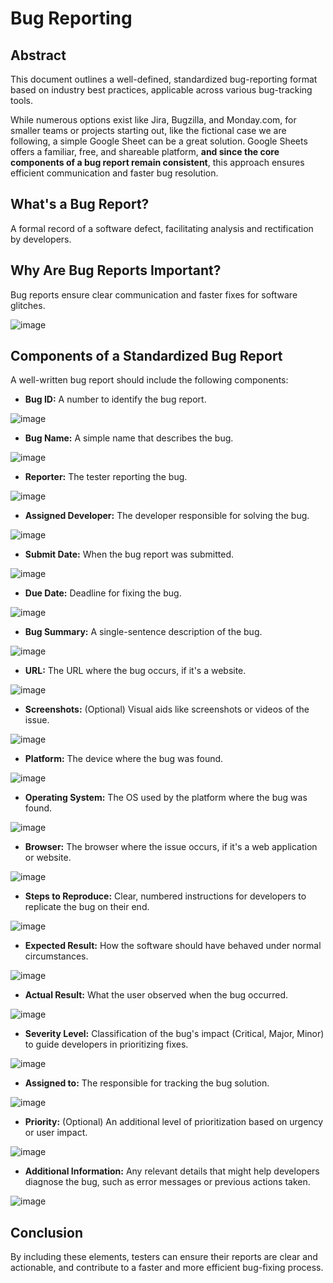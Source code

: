 # Bug Reporting
## Abstract

This document outlines a well-defined, standardized bug-reporting format based on industry best practices, applicable across various bug-tracking tools. 

While numerous options exist like Jira, Bugzilla, and Monday.com, for smaller teams or projects starting out, like the fictional case we are following, a simple Google Sheet can be a great solution. Google Sheets offers a familiar, free, and shareable platform, **and since the core components of a bug report remain consistent**, this approach ensures efficient communication and faster bug resolution.


## What's a Bug Report?
A formal record of a software defect, facilitating analysis and rectification by developers.

## Why Are Bug Reports Important?

Bug reports ensure clear communication and faster fixes for software glitches.

![image](https://github.com/amandaestevez/softwareqa/assets/123298275/a2154d32-a72f-410b-b941-298b9680a1aa)

## Components of a Standardized Bug Report

A well-written bug report should include the following components:

* **Bug ID:** A number to identify the bug report.

![image](https://github.com/amandaestevez/softwareqa/assets/123298275/0e752f32-27a8-40a2-98b2-b419bf3a44d8)

* **Bug Name:** A simple name that describes the bug.

![image](https://github.com/amandaestevez/softwareqa/assets/123298275/81a3e0e8-4fe9-4a6c-9317-ccd4d7837b99)

* **Reporter:** The tester reporting the bug.

![image](https://github.com/amandaestevez/softwareqa/assets/123298275/52df9f86-c24a-499d-82d5-bc967255b129)

* **Assigned Developer:** The developer responsible for solving the bug.

![image](https://github.com/amandaestevez/softwareqa/assets/123298275/726ba072-6e31-4f9f-87e9-06bd7a5c4cbc)

* **Submit Date:** When the bug report was submitted.

![image](https://github.com/amandaestevez/softwareqa/assets/123298275/a73506cc-8797-4b1e-a273-edbae2165970)

* **Due Date:** Deadline for fixing the bug.

![image](https://github.com/amandaestevez/softwareqa/assets/123298275/b2833d20-8d01-4919-8c5d-af70466bae75)

* **Bug Summary:** A single-sentence description of the bug.

![image](https://github.com/amandaestevez/softwareqa/assets/123298275/dd88b927-db53-4d16-904a-d69a6e80680b)

* **URL:** The URL where the bug occurs, if it's a website.

![image](https://github.com/amandaestevez/softwareqa/assets/123298275/6026b955-5f5c-40e6-8682-c33f7ff6aac1)

* **Screenshots:** (Optional) Visual aids like screenshots or videos of the issue.

![image](https://github.com/amandaestevez/softwareqa/assets/123298275/edb5755d-2081-417a-937f-1cc1151c25ea)

* **Platform:** The device where the bug was found.

![image](https://github.com/amandaestevez/softwareqa/assets/123298275/4dc4ae47-b84c-480c-b057-b19ace5d3e9c)

* **Operating System:** The OS used by the platform where the bug was found.

![image](https://github.com/amandaestevez/softwareqa/assets/123298275/57a8149e-fbc0-45ef-9d9c-a0af6373e2c5)

* **Browser:** The browser where the issue occurs, if it's a web application or website.

![image](https://github.com/amandaestevez/softwareqa/assets/123298275/81a84c8f-0b69-41fb-98d0-240a29121611)

* **Steps to Reproduce:** Clear, numbered instructions for developers to replicate the bug on their end.

![image](https://github.com/amandaestevez/softwareqa/assets/123298275/b2000719-4282-41b2-a63b-83b8d43bc7bb)

* **Expected Result:** How the software should have behaved under normal circumstances.

![image](https://github.com/amandaestevez/softwareqa/assets/123298275/a9de89af-0203-46cb-94b4-aa8162920c42)

* **Actual Result:** What the user observed when the bug occurred.

![image](https://github.com/amandaestevez/softwareqa/assets/123298275/6c026453-2377-467f-9a78-e8a56288a807)

* **Severity Level:** Classification of the bug's impact (Critical, Major, Minor) to guide developers in prioritizing fixes.

![image](https://github.com/amandaestevez/softwareqa/assets/123298275/e5e6086e-67e0-4c93-83c4-634c843edf46)

* **Assigned to:** The responsible for tracking the bug solution.

![image](https://github.com/amandaestevez/softwareqa/assets/123298275/a8f21316-7d0a-40c2-bce2-598dec6987fd)

* **Priority:**  (Optional) An additional level of prioritization based on urgency or user impact.

![image](https://github.com/amandaestevez/softwareqa/assets/123298275/ca4973cc-4d2f-499f-923a-cec25203157d)

* **Additional Information:** Any relevant details that might help developers diagnose the bug, such as error messages or previous actions taken.

![image](https://github.com/amandaestevez/softwareqa/assets/123298275/2145d4d7-a4f7-41c7-a772-17b72add5bde)

## Conclusion
By including these elements, testers can ensure their reports are clear and actionable, and contribute to a faster and more efficient bug-fixing process.
